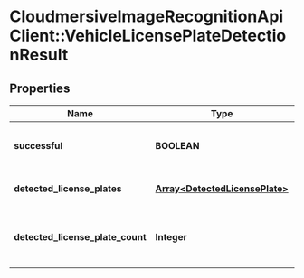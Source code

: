 # CloudmersiveImageRecognitionApiClient::VehicleLicensePlateDetectionResult

## Properties
Name | Type | Description | Notes
------------ | ------------- | ------------- | -------------
**successful** | **BOOLEAN** | Was the image processed successfully? | [optional] 
**detected_license_plates** | [**Array&lt;DetectedLicensePlate&gt;**](DetectedLicensePlate.md) | License plates found in the image | [optional] 
**detected_license_plate_count** | **Integer** | The number of license plates detected in the image | [optional] 


